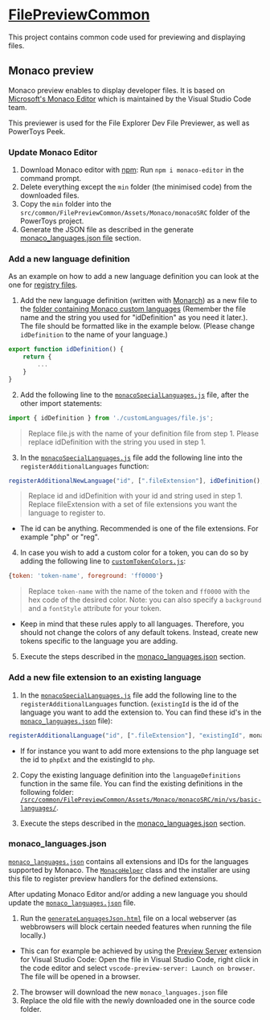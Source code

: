 # [FilePreviewCommon](/src/common/FilePreviewCommon)

This project contains common code used for previewing and displaying files.

## Monaco preview

Monaco preview enables to display developer files. It is based on [Microsoft's Monaco Editor](https://microsoft.github.io/monaco-editor/) which is maintained by the Visual Studio Code team.

This previewer is used for the File Explorer Dev File Previewer, as well as PowerToys Peek.

### Update Monaco Editor

1. Download Monaco editor with [npm](https://www.npmjs.com/): Run `npm i monaco-editor` in the command prompt.
2. Delete everything except the `min` folder (the minimised code) from the downloaded files.
3. Copy the `min` folder into the `src/common/FilePreviewCommon/Assets/Monaco/monacoSRC` folder of the PowerToys project.
4. Generate the JSON file as described in the generate [monaco_languages.json file](#monaco_languagesjson) section.

### Add a new language definition

As an example on how to add a new language definition you can look at the one for [registry files](/src/common/FilePreviewCommon/Assets/Monaco/customLanguages/reg.js).

1. Add the new language definition (written with [Monarch](https://microsoft.github.io/monaco-editor/monarch.html)) as a new file to the [folder containing Monaco custom languages](/src/common/FilePreviewCommon/Assets/Monaco/customLanguages/) (Remember the file name and the string you used for "idDefinition" as you need it later.). The file should be formatted like in the example below. (Please change `idDefinition` to the name of your language.)

```javascript
export function idDefinition() {
    return {
        ...
    }
}
```

2. Add the following line to the [`monacoSpecialLanguages.js`](/src/common/FilePreviewCommon/Assets/Monaco/monacoSpecialLanguages.js) file, after the other import statements:

```javascript
import { idDefinition } from './customLanguages/file.js';
```

> Replace file.js with the name of your definition file from step 1. Please replace idDefinition with the string you used in step 1.

3. In the [`monacoSpecialLanguages.js`](/src/common/FilePreviewCommon/Assets/Monaco/monacoSpecialLanguages.js) file add the following line into the `registerAdditionalLanguages` function:

```javascript
registerAdditionalNewLanguage("id", [".fileExtension"], idDefinition(), monaco)
```

> Replace id and idDefinition with your id and string used in step 1. Replace fileExtension with a set of file extensions you want the language to register to.

  * The id can be anything. Recommended is one of the file extensions. For example "php" or "reg".

4. In case you wish to add a custom color for a token, you can do so by adding the following line to [`customTokenColors.js`](/src/common/FilePreviewCommon/Assets/Monaco/customTokenColors.js):
```javascript
{token: 'token-name', foreground: 'ff0000'}
```
> Replace `token-name` with the name of the token and `ff0000` with the hex code of the desired color.
> Note: you can also specify a `background` and a `fontStyle` attribute for your token.

* Keep in mind that these rules apply to all languages. Therefore, you should not change the colors of any default tokens. Instead, create new tokens specific to the language you are adding.

5. Execute the steps described in the [monaco_languages.json](#monaco_languagesjson) section.

### Add a new file extension to an existing language

1. In the [`monacoSpecialLanguages.js`](/src/common/FilePreviewCommon/Assets/Monaco/monacoSpecialLanguages.js) file add the following line to the `registerAdditionalLanguages` function. (`existingId` is the id of the language you want to add the extension to. You can find these id's in the [`monaco_languages.json`](/src/common/FilePreviewCommon/Assets/Monaco/monaco_languages.json) file):

```javascript
registerAdditionalLanguage("id", [".fileExtension"], "existingId", monaco)
```

  * If for instance you want to add more extensions to the php language set the id to `phpExt` and the existingId to `php`.

2. Copy the existing language definition into the `languageDefinitions` function in the same file. You can find the existing definitions in the following folder: [`/src/common/FilePreviewCommon/Assets/Monaco/monacoSRC/min/vs/basic-languages/`](/src/common/FilePreviewCommon/Assets/Monaco/monacoSRC/min/vs/basic-languages/).

3. Execute the steps described in the [monaco_languages.json](#monaco_languagesjson) section.

### monaco_languages.json

[`monaco_languages.json`](/src/common/FilePreviewCommon/Assets/Monaco/monaco_languages.json) contains all extensions and IDs for the languages supported by Monaco. The [`MonacoHelper`](/src/common/FilePreviewCommon/MonacoHelper.cs) class and the installer are using this file to register preview handlers for the defined extensions.

After updating Monaco Editor and/or adding a new language you should update the [`monaco_languages.json`](/src/common/FilePreviewCommon/Assets/Monaco/monaco_languages.json) file.

1. Run the [`generateLanguagesJson.html`](/src/common/FilePreviewCommon/Assets/Monaco/generateLanguagesJson.html) file on a local webserver (as webbrowsers will block certain needed features when running the file locally.)
  *  This can for example be achieved by using the [Preview Server](https://marketplace.visualstudio.com/items?itemName=yuichinukiyama.vscode-preview-server) extension for Visual Studio Code: Open the file in Visual Studio Code, right click in the code editor and select `vscode-preview-server: Launch on browser`. The file will be opened in a browser.
2. The browser will download the new `monaco_languages.json` file
3. Replace the old file with the newly downloaded one in the source code folder.

